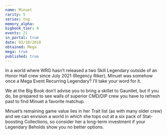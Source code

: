 ```yaml
---
name: Minuet
rarity: 5
series: tng
memory_alpha:
bigbook_tier: 8
events: 21
in_portal: true
date: 03/10/2018
obtained: Mega
mega: true
published: true
---
```


In a world where WRG hasn’t released a two Skill Legendary outside of an Honor Hall crew since July 2021 (Regency Riker), Minuet was somehow once a Mega Event Recurring Legendary? I’ll take your word for it.

We at the Big Book don’t advise you to bring a skillet to Gauntlet, but if you do, be prepared to see walls of superior CMD/DIP crew you have to refresh past to find Minuet a favorite matchup. 

Minuet’s remaining game value lies in her Trait list (as with many older crew) and we can envision a world in which she tops out at a six pack of Stat-boosting Collections, so consider her a long-term investment if your Legendary Beholds show you no better options.
